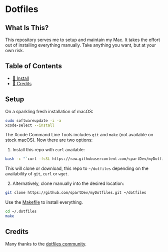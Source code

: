 # Dotfiles

## What Is This?

This repository serves me to setup and maintain my Mac. It takes the effort out of installing everything manually.
Take anything you want, but at your own risk.

## Table of Contents

- [🔧 Install](#Install)
- [📑 Credits](#Credits)

## Setup

On a sparkling fresh installation of macOS:

```bash
sudo softwareupdate -i -a
xcode-select --install
```

The Xcode Command Line Tools includes `git` and `make` (not available on stock macOS). Now there are two options:

1. Install this repo with `curl` available:

```bash
bash -c "`curl -fsSL https://raw.githubusercontent.com/spartDev/myDotfiles/master/remote-install.sh`"
```

This will clone or download, this repo to `~/dotfiles` depending on the availability of `git`, `curl` or `wget`.

2. Alternatively, clone manually into the desired location:

```bash
git clone https://github.com/spartDev/myDotfiles.git ~/dotfiles
```

Use the [Makefile](./Makefile) to install everything.

```bash
cd ~/.dotfiles
make
```

## Credits

Many thanks to the [dotfiles community](https://dotfiles.github.io).

